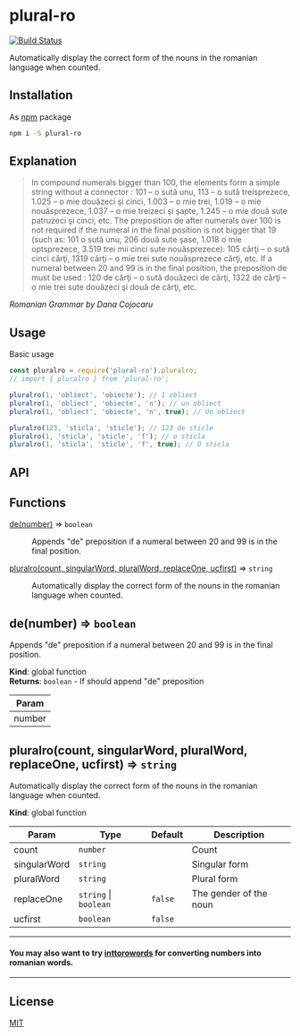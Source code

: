 # plural-ro

[![Build Status](https://travis-ci.org/alexcambose/plural-ro.svg?branch=master)](https://travis-ci.org/alexcambose/plural-ro)

Automatically display the correct form of the nouns in the romanian language when counted.
## Installation
As [npm](https://www.npmjs.com/package/plural-ro) package

```bash
npm i -S plural-ro
```
## Explanation
> In compound numerals bigger than 100, the elements form a simple string without a connector : 101 – o sută unu,
  113 – o sută treisprezece, 1.025 – o mie douăzeci şi cinci, 1.003 – o mie trei, 1.019 – o mie nouăsprezece, 1.037 – o
  mie treizeci şi şapte, 1.245 – o mie două sute patruzeci şi cinci, etc. The preposition de after numerals over 100 is not required if the numeral in the final position is not bigger that 19 (such as: 101 o sută unu, 206 două sute şase, 1.018 o mie optsprezece, 3.519 trei mii cinci sute nouăsprezece): 105 cărţi – o sută cinci cărţi, 1319 cărţi – o mie trei sute nouăsprezece cărţi, etc. If a numeral between 20 and 99 is in the final position, the preposition de must be used : 120 de cărţi – o sută douăzeci de cărţi, 1322 de cărţi – o mie trei sute douăzeci şi două de cărţi, etc.  

*Romanian Grammar by Dana Cojocaru*
## Usage
Basic usage
```js
const pluralro = require('plural-ro').pluralro;
// import { pluralro } from 'plural-ro';

pluralro(1, 'obliect', 'obiecte'); // 1 obliect
pluralro(1, 'obliect', 'obiecte', 'n'); // un obliect
pluralro(1, 'obliect', 'obiecte', 'n', true); // Un obliect

pluralro(123, 'sticla', 'sticle'); // 123 de sticle
pluralro(1, 'sticla', 'sticle', 'f'); // o sticla
pluralro(1, 'sticla', 'sticle', 'f', true); // O sticla
```

## API
## Functions

<dl>
<dt><a href="#de">de(number)</a> ⇒ <code>boolean</code></dt>
<dd><p>Appends &quot;de&quot; preposition if a numeral between 20 and 99 is in the final position.</p>
</dd>
<dt><a href="#pluralro">pluralro(count, singularWord, pluralWord, replaceOne, ucfirst)</a> ⇒ <code>string</code></dt>
<dd><p>Automatically display the correct form of the nouns in the romanian language when counted.</p>
</dd>
</dl>

<a name="de"></a>

## de(number) ⇒ <code>boolean</code>
Appends "de" preposition if a numeral between 20 and 99 is in the final position.

**Kind**: global function  
**Returns**: <code>boolean</code> - If should append "de" preposition  

| Param |
| --- |
| number | 

<a name="pluralro"></a>

## pluralro(count, singularWord, pluralWord, replaceOne, ucfirst) ⇒ <code>string</code>
Automatically display the correct form of the nouns in the romanian language when counted.

**Kind**: global function  

| Param | Type | Default | Description |
| --- | --- | --- | --- |
| count | <code>number</code> |  | Count |
| singularWord | <code>string</code> |  | Singular form |
| pluralWord | <code>string</code> |  | Plural form |
| replaceOne | <code>string</code> \| <code>boolean</code> | <code>false</code> | The gender of the noun |
| ucfirst | <code>boolean</code> | <code>false</code> |  |


---

#### You may also want to try [inttorowords](https://github.com/alexcambose/inttorowords) for converting numbers into romanian words.

---
## License
[MIT](LICENSE)
